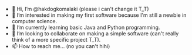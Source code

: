 - 👋 Hi, I’m @hakdogkomalaki (please i can't change it T_T)
- 👀 I’m interested in making my first software because I'm still a newbie in computer science.
- 🌱 I’m currently learning basic Java and Python programming.
- 💞️ I’m looking to collaborate on making a simple software (can't really think of a more specific project T_T).
- 📫 How to reach me... (no you can't hihi)

<!---
hakdogkomalaki/hakdogkomalaki is a ✨ special ✨ repository because its `README.md` (this file) appears on your GitHub profile.
You can click the Preview link to take a look at your changes.
--->
